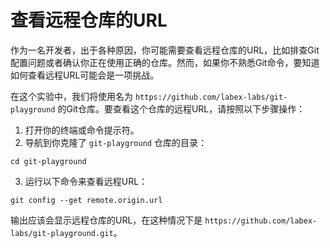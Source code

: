 # 查看远程仓库的URL

作为一名开发者，出于各种原因，你可能需要查看远程仓库的URL，比如排查Git配置问题或者确认你正在使用正确的仓库。然而，如果你不熟悉Git命令，要知道如何查看远程URL可能会是一项挑战。

在这个实验中，我们将使用名为 `https://github.com/labex-labs/git-playground` 的Git仓库。要查看这个仓库的远程URL，请按照以下步骤操作：

1. 打开你的终端或命令提示符。
2. 导航到你克隆了 `git-playground` 仓库的目录：

```shell
cd git-playground
```

3. 运行以下命令来查看远程URL：

```shell
git config --get remote.origin.url
```

输出应该会显示远程仓库的URL，在这种情况下是 `https://github.com/labex-labs/git-playground.git`。

